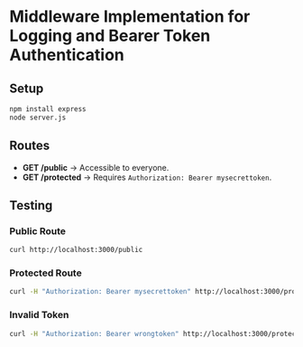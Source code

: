 # Middleware Implementation for Logging and Bearer Token Authentication

## Setup
```bash
npm install express
node server.js
```

## Routes
- **GET /public** → Accessible to everyone.
- **GET /protected** → Requires `Authorization: Bearer mysecrettoken`.

## Testing
### Public Route
```bash
curl http://localhost:3000/public
```

### Protected Route
```bash
curl -H "Authorization: Bearer mysecrettoken" http://localhost:3000/protected
```

### Invalid Token
```bash
curl -H "Authorization: Bearer wrongtoken" http://localhost:3000/protected
```
